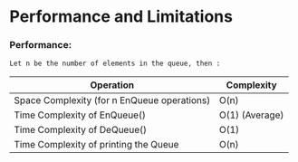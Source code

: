 # Performance and Limitations

### Performance:
    Let n be the number of elements in the queue, then :
| Operation | Complexity |
| --- | --- |
| Space Complexity (for n EnQueue operations) | O(n) |
| Time Complexity of EnQueue() | O(1) (Average)|
| Time Complexity of DeQueue() | O(1) |
| Time Complexity of printing the Queue | O(n) |
